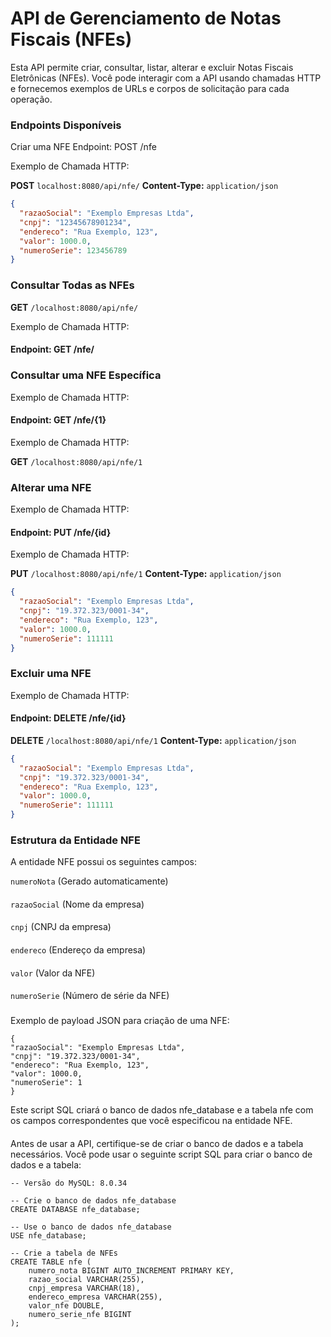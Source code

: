 # API de Gerenciamento de Notas Fiscais (NFEs)
Esta API permite criar, consultar, listar, alterar e excluir Notas Fiscais Eletrônicas (NFEs). Você pode interagir com a API usando chamadas HTTP e fornecemos exemplos de URLs e corpos de solicitação para cada operação.

### Endpoints Disponíveis
Criar uma NFE
Endpoint: POST /nfe

Exemplo de Chamada HTTP:

**POST** `localhost:8080/api/nfe/`
**Content-Type:** `application/json`

```json
{
  "razaoSocial": "Exemplo Empresas Ltda",
  "cnpj": "12345678901234",
  "endereco": "Rua Exemplo, 123",
  "valor": 1000.0,
  "numeroSerie": 123456789
}
```

### Consultar Todas as NFEs
**GET** `/localhost:8080/api/nfe/`

Exemplo de Chamada HTTP:

#### Endpoint: GET /nfe/

###

### Consultar uma NFE Específica
Exemplo de Chamada HTTP:
#### Endpoint: GET /nfe/{1}

Exemplo de Chamada HTTP:

**GET** `/localhost:8080/api/nfe/1`

###


### Alterar uma NFE
Exemplo de Chamada HTTP:

#### Endpoint: PUT /nfe/{id}

Exemplo de Chamada HTTP:

**PUT** `/localhost:8080/api/nfe/1`
**Content-Type:** `application/json`

```json
{
  "razaoSocial": "Exemplo Empresas Ltda",
  "cnpj": "19.372.323/0001-34",
  "endereco": "Rua Exemplo, 123",
  "valor": 1000.0,
  "numeroSerie": 111111
}
```

###

### Excluir uma NFE

Exemplo de Chamada HTTP:
#### Endpoint: DELETE /nfe/{id}

**DELETE** `/localhost:8080/api/nfe/1`
**Content-Type:** `application/json`

```json
{
  "razaoSocial": "Exemplo Empresas Ltda",
  "cnpj": "19.372.323/0001-34",
  "endereco": "Rua Exemplo, 123",
  "valor": 1000.0,
  "numeroSerie": 111111
}
```

###

### Estrutura da Entidade NFE
A entidade NFE possui os seguintes campos:

``numeroNota`` (Gerado automaticamente)
####
``razaoSocial`` (Nome da empresa)
####
``cnpj`` (CNPJ da empresa)
####
``endereco`` (Endereço da empresa)
####
``valor`` (Valor da NFE)
####
``numeroSerie`` (Número de série da NFE)

###
Exemplo de payload JSON para criação de uma NFE:
```
{
"razaoSocial": "Exemplo Empresas Ltda",
"cnpj": "19.372.323/0001-34",
"endereco": "Rua Exemplo, 123",
"valor": 1000.0,
"numeroSerie": 1
} 
```
Este script SQL criará o banco de dados nfe_database e a tabela nfe com os campos correspondentes que você especificou na entidade NFE.
####
Antes de usar a API, certifique-se de criar o banco de dados e a tabela necessários. Você pode usar o seguinte script SQL para criar o banco de dados e a tabela:
```
-- Versão do MySQL: 8.0.34

-- Crie o banco de dados nfe_database
CREATE DATABASE nfe_database;

-- Use o banco de dados nfe_database
USE nfe_database;

-- Crie a tabela de NFEs
CREATE TABLE nfe (
    numero_nota BIGINT AUTO_INCREMENT PRIMARY KEY,
    razao_social VARCHAR(255),
    cnpj_empresa VARCHAR(18),
    endereco_empresa VARCHAR(255),
    valor_nfe DOUBLE,
    numero_serie_nfe BIGINT
);
```




